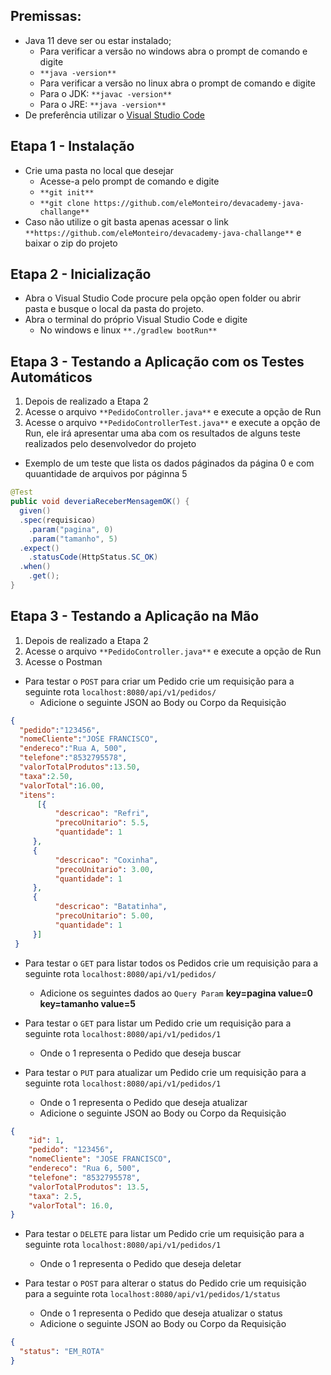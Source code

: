 ## Premissas:
- Java 11 deve ser ou estar instalado;
  -  Para  verificar a versão no windows abra o prompt de comando e digite
    - `**java -version**`
  -  Para verificar a versão no  linux abra o prompt de comando e digite
    - Para o JDK: `**javac -version**`
    - Para o JRE: `**java -version**`
- De preferência  utilizar o [Visual Studio Code](https://code.visualstudio.com/)

## Etapa 1 - Instalação
- Crie uma pasta no local que desejar
  -  Acesse-a pelo prompt de comando e digite
    -    `**git init**`
    -    `**git clone https://github.com/eleMonteiro/devacademy-java-challange**`
-  Caso não utilize o git basta apenas acessar o link `**https://github.com/eleMonteiro/devacademy-java-challange**` e baixar o zip do projeto

## Etapa 2 - Inicialização
- Abra o Visual Studio Code procure pela opção open folder ou abrir pasta e busque o local da pasta do projeto.
- Abra o terminal do próprio Visual Studio Code e digite
  - No windows e linux `**./gradlew bootRun**`

## Etapa 3 - Testando a Aplicação com os Testes Automáticos
1. Depois de realizado a Etapa 2
2. Acesse o arquivo `**PedidoController.java**` e execute a opção de Run
3. Acesse o arquivo `**PedidoControllerTest.java**` e execute a opção de Run, ele irá apresentar uma aba com os resultados de alguns teste realizados pelo desenvolvedor do projeto
- Exemplo de um teste que lista os dados páginados da página 0 e com quuantidade de arquivos por páginna 5
```java
@Test
public void deveriaReceberMensagemOK() {
  given()
  .spec(requisicao)
    .param("pagina", 0)
    .param("tamanho", 5)
  .expect()
    .statusCode(HttpStatus.SC_OK)
  .when()
    .get();
}
```
## Etapa 3 - Testando a Aplicação na Mão
1. Depois de realizado a Etapa 2
2. Acesse o arquivo `**PedidoController.java**` e execute a opção de Run
3. Acesse o Postman

- Para testar o `POST` para criar um Pedido crie um requisição para a seguinte rota `localhost:8080/api/v1/pedidos/`
  - Adicione o seguinte JSON ao Body ou  Corpo da Requisição
```json
{
  "pedido":"123456",
  "nomeCliente":"JOSE FRANCISCO",
  "endereco":"Rua A, 500",
  "telefone":"8532795578",
  "valorTotalProdutos":13.50,
  "taxa":2.50,
  "valorTotal":16.00,
  "itens": 
      [{
          "descricao": "Refri",
          "precoUnitario": 5.5,
          "quantidade": 1
     },
     {
          "descricao": "Coxinha",
          "precoUnitario": 3.00,
          "quantidade": 1
     },
     {
          "descricao": "Batatinha",
          "precoUnitario": 5.00,
          "quantidade": 1
     }]
 }
```

- Para testar o `GET` para listar todos os Pedidos crie um requisição para a seguinte rota `localhost:8080/api/v1/pedidos/`
  - Adicione os seguintes dados ao `Query Param` **key=pagina value=0** **key=tamanho value=5**

- Para testar o `GET` para listar um Pedido crie um requisição para a seguinte rota `localhost:8080/api/v1/pedidos/1`
  - Onde o 1 representa o Pedido que deseja buscar

- Para testar o `PUT` para atualizar um Pedido crie um requisição para a seguinte rota `localhost:8080/api/v1/pedidos/1`
  - Onde o 1 representa o Pedido que deseja atualizar
  - Adicione o seguinte JSON ao Body ou  Corpo da Requisição

```json
{
    "id": 1,
    "pedido": "123456",
    "nomeCliente": "JOSE FRANCISCO",
    "endereco": "Rua 6, 500",
    "telefone": "8532795578",
    "valorTotalProdutos": 13.5,
    "taxa": 2.5,
    "valorTotal": 16.0,
}
```
- Para testar o `DELETE` para listar um Pedido crie um requisição para a seguinte rota `localhost:8080/api/v1/pedidos/1`
  - Onde o 1 representa o Pedido que deseja deletar
  
- Para testar o `POST` para alterar o status do Pedido crie um requisição para a seguinte rota `localhost:8080/api/v1/pedidos/1/status`
  - Onde o 1 representa o Pedido que deseja atualizar o status
  - Adicione o seguinte JSON ao Body ou  Corpo da Requisição
```json
{
  "status": "EM_ROTA"
}
```

